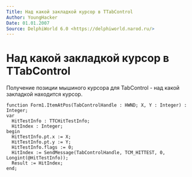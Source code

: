 ```yaml
---
Title: Над какой закладкой курсор в TTabControl
Author: YoungHacker
Date: 01.01.2007
Source: DelphiWorld 6.0 <https://delphiworld.narod.ru/>
---
```



Над какой закладкой курсор в TTabControl
========================================

Получение позиции мышиного курсора для TabControl - над какой закладкой
находится курсор.

    function Form1.ItemAtPos(TabControlHandle : HWND; X, Y : Integer) : Integer;
    var
      HitTestInfo : TTCHitTestInfo;
      HitIndex : Integer;
    begin
      HitTestInfo.pt.x := X;
      HitTestInfo.pt.y := Y;
      HitTestInfo.flags := 0;
      HitIndex := SendMessage(TabControlHandle, TCM_HITTEST, 0, Longint(@HitTestInfo));
      Result := HitIndex;
    end;


